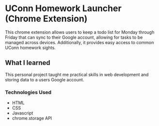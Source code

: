 # UConn Homework Launcher (Chrome Extension)
This chrome extension allows users to keep a todo list for Monday through Friday that can sync to their Google account, allowing for tasks to be managed across devices. Additionally, it provides easy access to common UConn homework sights.

## What I learned
This personal project taught me practical skills in web development and storing data to a users Google account.

### Technologies Used
- HTML
- CSS
- Javascript
- chrome.storage API
